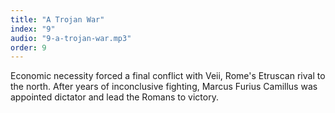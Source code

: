 ```yaml
---
title: "A Trojan War"
index: "9"
audio: "9-a-trojan-war.mp3"
order: 9
---
```


Economic necessity forced a final conflict with Veii, Rome's Etruscan rival to the north. After years of inconclusive fighting, Marcus Furius Camillus was appointed dictator and lead the Romans to victory.
